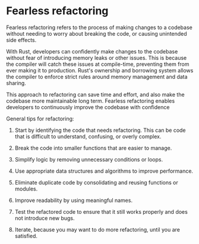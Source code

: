 # Fearless refactoring

Fearless refactoring refers to the process of making changes to a codebase without needing to worry about breaking the code, or causing unintended side effects.

With Rust, developers can confidently make changes to the codebase without fear of introducing memory leaks or other issues. This is because the compiler will catch these issues at compile-time, preventing them from ever making it to production. Rust's ownership and borrowing system allows the compiler to enforce strict rules around memory management and data sharing.

This approach to refactoring can save time and effort, and also make the codebase more maintainable long term. Fearless refactoring enables developers to continuously improve the codebase with confidence

General tips for refactoring:

1. Start by identifying the code that needs refactoring. This can be code that is difficult to understand, confusing, or overly complex.

2. Break the code into smaller functions that are easier to manage.

3. Simplify logic by removing unnecessary conditions or loops.

4. Use appropriate data structures and algorithms to improve performance.

5. Eliminate duplicate code by consolidating and reusing functions or modules.

6. Improve readability by using meaningful names.

7. Test the refactored code to ensure that it still works properly and does not introduce new bugs.

8. Iterate, because you may want to do more refactoring, until you are satisfied.


